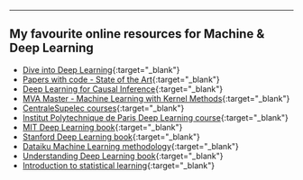 ---

## My favourite online resources for Machine & Deep Learning

- [Dive into Deep Learning](https://d2l.ai/index.html){:target="_blank"}
- [Papers with code - State of the Art](https://paperswithcode.com/sota){:target="_blank"}
- [Deep Learning for Causal Inference](https://osf.io/preprints/socarxiv/aeszf){:target="_blank"}
- [MVA Master - Machine Learning with Kernel Methods](https://mva-kernel-methods.github.io/course-2023-2024/static_files/materials/slides.pdf){:target="_blank"}
- [CentraleSupelec courses](https://sdi.metz.centralesupelec.fr/spip.php?rubrique2){:target="_blank"}
- [Institut Polytechnique de Paris Deep Learning course](https://github.com/m2dsupsdlclass/lectures-labs/){:target="_blank"}
- [MIT Deep Learning book](https://www.deeplearningbook.org/){:target="_blank"}
- [Stanford Deep Learning book](http://ufldl.stanford.edu/tutorial/){:target="_blank"}
- [Dataiku Machine Learning methodology](https://s3.amazonaws.com/primeglobal-assets/downloads/200623-ML-basics-DATAIKU_jfpansard.pdf){:target="_blank"}
- [Understanding Deep Learning book](https://udlbook.github.io/udlbook/){:target="_blank"}
- [Introduction to statistical learning](https://www.statlearning.com/){:target="_blank"}
